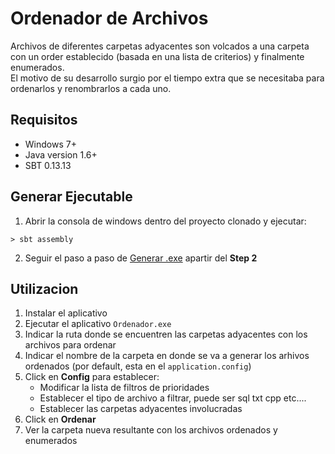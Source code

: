 # Ordenador de Archivos
Archivos de diferentes carpetas adyacentes son volcados a una carpeta con un order establecido (basada en una lista de criterios) y finalmente enumerados. <br/>
El motivo de su desarrollo surgio por el tiempo extra que se necesitaba para ordenarlos y renombrarlos a cada uno. 

## Requisitos
* Windows 7+
* Java version 1.6+
* SBT 0.13.13

## Generar Ejecutable
1. Abrir la consola de windows dentro del proyecto clonado y ejecutar:
```
> sbt assembly
```
2. Seguir el paso a paso de [Generar .exe](http://trabajosdesisifo.blogspot.com.ar/2015/12/java-bundle-jre-inside-executable-file.html) apartir del **Step 2**

## Utilizacion
1. Instalar el aplicativo
2. Ejecutar el aplicativo `Ordenador.exe`
3. Indicar la ruta donde se encuentren las carpetas adyacentes con los archivos para ordenar
4. Indicar el nombre de la carpeta en donde se va a generar los arhivos ordenados (por default, esta en el `application.config`)
5. Click en **Config** para establecer:
	* Modificar la lista de filtros de prioridades
	* Establecer el tipo de archivo a filtrar, puede ser sql txt cpp etc....
	* Establecer las carpetas adyacentes involucradas
6. Click en **Ordenar**
7. Ver la carpeta nueva resultante con los archivos ordenados y enumerados
